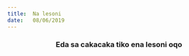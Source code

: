 ```yaml
---
title:  Na lesoni
date:   08/06/2019
---
```


### <center>Eda sa cakacaka tiko ena lesoni oqo</center>